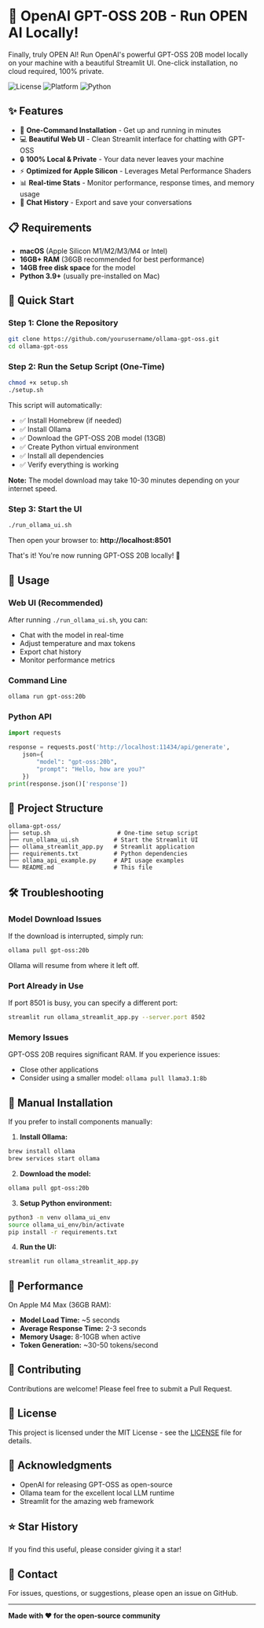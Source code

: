 # 🤖 OpenAI GPT-OSS 20B - Run OPEN AI Locally!

Finally, truly OPEN AI! Run OpenAI's powerful GPT-OSS 20B model locally on your machine with a beautiful Streamlit UI. One-click installation, no cloud required, 100% private.

![License](https://img.shields.io/badge/license-MIT-blue.svg)
![Platform](https://img.shields.io/badge/platform-macOS-lightgrey.svg)
![Python](https://img.shields.io/badge/python-3.9+-green.svg)

## ✨ Features

- 🚀 **One-Command Installation** - Get up and running in minutes
- 💻 **Beautiful Web UI** - Clean Streamlit interface for chatting with GPT-OSS
- 🔒 **100% Local & Private** - Your data never leaves your machine
- ⚡ **Optimized for Apple Silicon** - Leverages Metal Performance Shaders
- 📊 **Real-time Stats** - Monitor performance, response times, and memory usage
- 💾 **Chat History** - Export and save your conversations

## 📋 Requirements

- **macOS** (Apple Silicon M1/M2/M3/M4 or Intel)
- **16GB+ RAM** (36GB recommended for best performance)
- **14GB free disk space** for the model
- **Python 3.9+** (usually pre-installed on Mac)

## 🚀 Quick Start

### Step 1: Clone the Repository
```bash
git clone https://github.com/yourusername/ollama-gpt-oss.git
cd ollama-gpt-oss
```

### Step 2: Run the Setup Script (One-Time)
```bash
chmod +x setup.sh
./setup.sh
```

This script will automatically:
- ✅ Install Homebrew (if needed)
- ✅ Install Ollama
- ✅ Download the GPT-OSS 20B model (13GB)
- ✅ Create Python virtual environment
- ✅ Install all dependencies
- ✅ Verify everything is working

**Note:** The model download may take 10-30 minutes depending on your internet speed.

### Step 3: Start the UI
```bash
./run_ollama_ui.sh
```

Then open your browser to: **http://localhost:8501**

That's it! You're now running GPT-OSS 20B locally! 🎉

## 💬 Usage

### Web UI (Recommended)
After running `./run_ollama_ui.sh`, you can:
- Chat with the model in real-time
- Adjust temperature and max tokens
- Export chat history
- Monitor performance metrics

### Command Line
```bash
ollama run gpt-oss:20b
```

### Python API
```python
import requests

response = requests.post('http://localhost:11434/api/generate', 
    json={
        "model": "gpt-oss:20b",
        "prompt": "Hello, how are you?"
    })
print(response.json()['response'])
```

## 📁 Project Structure
```
ollama-gpt-oss/
├── setup.sh                   # One-time setup script
├── run_ollama_ui.sh          # Start the Streamlit UI
├── ollama_streamlit_app.py   # Streamlit application
├── requirements.txt          # Python dependencies
├── ollama_api_example.py     # API usage examples
└── README.md                 # This file
```

## 🛠️ Troubleshooting

### Model Download Issues
If the download is interrupted, simply run:
```bash
ollama pull gpt-oss:20b
```
Ollama will resume from where it left off.

### Port Already in Use
If port 8501 is busy, you can specify a different port:
```bash
streamlit run ollama_streamlit_app.py --server.port 8502
```

### Memory Issues
GPT-OSS 20B requires significant RAM. If you experience issues:
- Close other applications
- Consider using a smaller model: `ollama pull llama3.1:8b`

## 🔧 Manual Installation

If you prefer to install components manually:

1. **Install Ollama:**
```bash
brew install ollama
brew services start ollama
```

2. **Download the model:**
```bash
ollama pull gpt-oss:20b
```

3. **Setup Python environment:**
```bash
python3 -m venv ollama_ui_env
source ollama_ui_env/bin/activate
pip install -r requirements.txt
```

4. **Run the UI:**
```bash
streamlit run ollama_streamlit_app.py
```

## 🎯 Performance

On Apple M4 Max (36GB RAM):
- **Model Load Time:** ~5 seconds
- **Average Response Time:** 2-3 seconds
- **Memory Usage:** 8-10GB when active
- **Token Generation:** ~30-50 tokens/second

## 🤝 Contributing

Contributions are welcome! Please feel free to submit a Pull Request.

## 📄 License

This project is licensed under the MIT License - see the [LICENSE](LICENSE) file for details.

## 🙏 Acknowledgments

- OpenAI for releasing GPT-OSS as open-source
- Ollama team for the excellent local LLM runtime
- Streamlit for the amazing web framework

## ⭐ Star History

If you find this useful, please consider giving it a star!

## 📮 Contact

For issues, questions, or suggestions, please open an issue on GitHub.

---

**Made with ❤️ for the open-source community**
